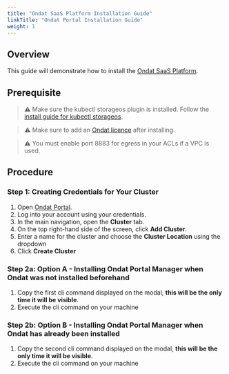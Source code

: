 ```yaml
---
title: "Ondat SaaS Platform Installation Guide"
linkTitle: "Ondat Portal Installation Guide"
weight: 1
---
```


## Overview

This guide will demonstrate how to install the [Ondat SaaS Platform](https://portal.ondat.io/).

## Prerequisite

> ⚠️ Make sure the kubectl storageos plugin is installed. Follow the [install guide for kubectl storageos](https://docs.ondat.io/docs/reference/kubectl-plugin/).

> ⚠️ Make sure to add an [Ondat licence](/docs/operations/licensing/) after installing.

> ⚠️ You must enable port 8883 for egress in your ACLs if a VPC is used.

## Procedure

### Step 1: Creating Credentials for Your Cluster

1. Open [Ondat Portal](https://portal.ondat.io/dashboard).
2. Log into your account using your credentials.
3. In the main navigation, open the __Cluster__ tab.
4. On the top right-hand side of the screen, click __Add Cluster__.
5. Enter a name for the cluster and choose the __Cluster Location__ using the dropdown
6. Click __Create Cluster__

### Step 2a: Option A - Installing Ondat Portal Manager when Ondat was not installed beforehand

1. Copy the first cli command displayed on the modal, __this will be the only time it will be visible__.
2. Execute the cli command on your machine

### Step 2b: Option B - Installing Ondat Portal Manager when Ondat has already been installed

1. Copy the second cli command displayed on the modal, __this will be the only time it will be visible__.
2. Execute the cli command on your machine
